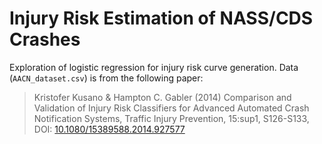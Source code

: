 # Injury Risk Estimation of NASS/CDS Crashes

Exploration of logistic regression for injury risk curve generation. Data (`AACN_dataset.csv`) is from the following paper:

> Kristofer Kusano & Hampton C. Gabler (2014) Comparison and Validation of Injury Risk Classifiers for Advanced Automated Crash Notification Systems, Traffic Injury Prevention, 15:sup1, S126-S133, DOI: [10.1080/15389588.2014.927577](https://doi.org/10.1080/15389588.2014.927577)